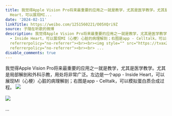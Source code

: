 ```yaml
---
title: 我觉得Apple Vision Pro将来最重要的应用之一就是教学，尤其是医学教学。尤其是局部解剖和外科示教，用处将非常广泛。左边是一个app - Inside
  Heart，可以展现MI...
date: '2024-02-11'
linkTitle: https://weibo.com/1251560221/O05XQri9Z
source: 子陵在听歌的微博
description: 我觉得Apple Vision Pro将来最重要的应用之一就是教学，尤其是医学教学。尤其是局部解剖和外科示教，用处将非常广泛。左边是一个app
  - Inside Heart，可以展现MI（心梗）心脏的病理解剖；右图是app - Celltalk，可以模拟蛋白质合成过程。 <img style="" src="https://tvax3.sinaimg.cn/large/4a994b1dgy1hmphikw0xqj21c50u0wmg.jpg"
  referrerpolicy="no-referrer"><br><br><img style="" src="https://tvax2.sinaimg.cn/large/4a994b1dgy1hmphik3hbej21hc0u0e81.jpg"
  referrerpolicy="no-referrer"><br><br> ...
disable_comments: true
---
```

我觉得Apple Vision Pro将来最重要的应用之一就是教学，尤其是医学教学。尤其是局部解剖和外科示教，用处将非常广泛。左边是一个app - Inside Heart，可以展现MI（心梗）心脏的病理解剖；右图是app - Celltalk，可以模拟蛋白质合成过程。 <img style="" src="https://tvax3.sinaimg.cn/large/4a994b1dgy1hmphikw0xqj21c50u0wmg.jpg" referrerpolicy="no-referrer"><br><br><img style="" src="https://tvax2.sinaimg.cn/large/4a994b1dgy1hmphik3hbej21hc0u0e81.jpg" referrerpolicy="no-referrer"><br><br> ...